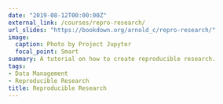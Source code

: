 ```yaml
---
date: "2019-08-12T00:00:00Z"
external_link: /courses/repro-research/
url_slides: "https://bookdown.org/arnold_c/repro-research/"
image:
  caption: Photo by Project Jupyter
  focal_point: Smart
summary: A tutorial on how to create reproducible research.
tags:
- Data Management
- Reproducible Research
title: Reproducible Research
---
```

